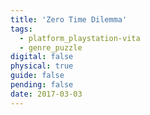 ```yaml
---
title: 'Zero Time Dilemma'
tags:
  - platform_playstation-vita
  - genre_puzzle
digital: false
physical: true
guide: false
pending: false
date: 2017-03-03
---
```

